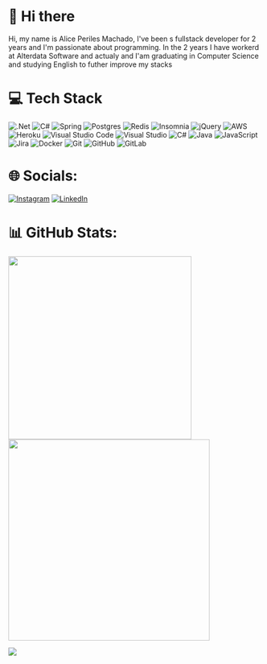 # 👋 Hi there

Hi, my name is Alice Periles Machado, I've been s fullstack developer 
for 2 years and I'm passionate about programming.
 In the 2 years I have workerd at Alterdata Software and actualy and I'am 
graduating in Computer Science and studying English to futher improve
my stacks

# 💻 Tech Stack
![.Net](https://img.shields.io/badge/.NET-5C2D91?style=for-the-badge&logo=.net&logoColor=white) ![C#](https://img.shields.io/badge/c%23-%23239120.svg?style=for-the-badge&logo=c-sharp&logoColor=white) ![Spring](https://img.shields.io/badge/spring-%236DB33F.svg?style=for-the-badge&logo=spring&logoColor=white) ![Postgres](https://img.shields.io/badge/postgres-%23316192.svg?style=for-the-badge&logo=postgresql&logoColor=white) ![Redis](https://img.shields.io/badge/redis-%23DD0031.svg?style=for-the-badge&logo=redis&logoColor=white)  ![Insomnia](https://img.shields.io/badge/Insomnia-black?style=for-the-badge&logo=insomnia&logoColor=5849BE) ![jQuery](https://img.shields.io/badge/jquery-%230769AD.svg?style=for-the-badge&logo=jquery&logoColor=white) ![AWS](https://img.shields.io/badge/AWS-%23FF9900.svg?style=for-the-badge&logo=amazon-aws&logoColor=white) ![Heroku](https://img.shields.io/badge/heroku-%23430098.svg?style=for-the-badge&logo=heroku&logoColor=white) ![Visual Studio Code](https://img.shields.io/badge/Visual%20Studio%20Code-0078d7.svg?style=for-the-badge&logo=visual-studio-code&logoColor=white) ![Visual Studio](https://img.shields.io/badge/Visual%20Studio-5C2D91.svg?style=for-the-badge&logo=visual-studio&logoColor=white) ![C#](https://img.shields.io/badge/c%23-%23239120.svg?style=for-the-badge&logo=c-sharp&logoColor=white) ![Java](https://img.shields.io/badge/java-%23ED8B00.svg?style=for-the-badge&logo=openjdk&logoColor=white) ![JavaScript](https://img.shields.io/badge/javascript-%23323330.svg?style=for-the-badge&logo=javascript&logoColor=%23F7DF1E) ![Jira](https://img.shields.io/badge/jira-%230A0FFF.svg?style=for-the-badge&logo=jira&logoColor=white) ![Docker](https://img.shields.io/badge/docker-%230db7ed.svg?style=for-the-badge&logo=docker&logoColor=white) ![Git](https://img.shields.io/badge/git-%23F05033.svg?style=for-the-badge&logo=git&logoColor=white) ![GitHub](https://img.shields.io/badge/github-%23121011.svg?style=for-the-badge&logo=github&logoColor=white) ![GitLab](https://img.shields.io/badge/gitlab-%23181717.svg?style=for-the-badge&logo=gitlab&logoColor=white)
 
# 🌐 Socials:
[![Instagram](https://img.shields.io/badge/Instagram-%23E4405F.svg?logo=Instagram&logoColor=white)]([https://instagram.com/kibum.png](https://www.instagram.com/alethos_bk/)) [![LinkedIn](https://img.shields.io/badge/LinkedIn-%230077B5.svg?logo=linkedin&logoColor=white)]([https://linkedin.com/in/laura-grassi](https://www.linkedin.com/in/alice-periles/))

# 📊 GitHub Stats:
<img src="https://github-readme-stats-wheat-two-53.vercel.app/api?username=Alethos-BK&theme=neon&hide_border=false&include_all_commits=false&count_private=false"  width="364px" />
<img src="https://github-readme-streak-stats.herokuapp.com/?user=Alethos-BK&theme=neon&hide_border=false"  width="400px" />



![](https://github-readme-stats-wheat-two-53.vercel.app/api/top-langs/?username=Alethos-BK&theme=neon&hide_border=false&include_all_commits=false&count_private=false&layout=compact)
